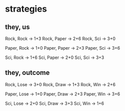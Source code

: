 # strategies

## they, us

Rock, Rock  -> 1+3
Rock, Paper -> 2+6
Rock, Sci   -> 3+0

Paper, Rock  -> 1+0
Paper, Paper -> 2+3
Paper, Sci   -> 3+6

Sci, Rock  -> 1+6
Sci, Paper -> 2+0
Sci, Sci   -> 3+3

## they, outcome

Rock, Lose -> 3+0
Rock, Draw -> 1+3
Rock, Win  -> 2+6

Paper, Lose -> 1+0
Paper, Draw -> 2+3
Paper, Win  -> 3+6

Sci, Lose -> 2+0
Sci, Draw -> 3+3
Sci, Win  -> 1+6
